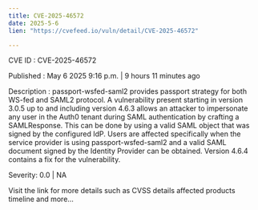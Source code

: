 ```yaml
---
title: CVE-2025-46572
date: 2025-5-6
lien: "https://cvefeed.io/vuln/detail/CVE-2025-46572"

---
```


CVE ID : CVE-2025-46572

Published :  May 6
2025
9:16 p.m. | 9 hours
11 minutes ago

Description : passport-wsfed-saml2 provides passport strategy for both WS-fed and SAML2 protocol. A vulnerability present starting in version 3.0.5 up to and including version 4.6.3 allows an attacker to impersonate any user in the Auth0 tenant during SAML authentication by crafting a SAMLResponse. This can be done by using a valid SAML object that was signed by the configured IdP. Users are affected specifically when the service provider is using passport-wsfed-saml2 and a valid SAML document signed by the Identity Provider can be obtained. Version 4.6.4 contains a fix for the vulnerability.

Severity: 0.0 | NA

Visit the link for more details
such as CVSS details
affected products
timeline
and more...
